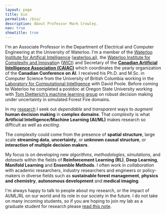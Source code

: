```yaml
---
layout: page
title: bio
permalink: /bio/
description: About Professor Mark Crowley.
nav: true
showtitle: true
---
```


I'm an Associate Professor in the Department of Electrical and Computer Engineering at the University of Waterloo. I'm a member of the [Waterloo Institute for Artifical Intelligence](http://waterloo.ai/) ([waterloo.ai](http://waterloo.ai/)), the [Waterloo Institute for Complexity and Innovatio](http://wici.ca/)n ([WICI](http://wici.ca/)) and  Secretary of the **[Canadian Artificial Intelligence Association (CAIAC)](https://www.caiac.ca/)** which coordinates the yearly organization of the **Canadian Conference on AI**. I received his Ph.D. and M.Sc. in Computer Science from the University of British Columbia working in the [Laboratory for Computational Intelligence](https://www.cs.ubc.ca/cs-research/lci) with David Poole. Before coming to Waterloo he completed a postdoc at Oregon State University working with [Tom Dietterich’s machine learning group](http://web.engr.oregonstate.edu/~tgd/) on robust decision making under uncertainty in simulated Forest Fire domains.

In my [research](/projects/) I seek out *dependable* and *transparent* ways to *augment* **human decision making** in **complex domains**. That *complexity* is what **Artificial Intelligence/Machine Learning (AI/ML)** makes research so difficult as well as *exciting*. 

The complexity could come from the presence of **spatial structure**, large scale **streaming data**, **uncertainty**, or **unknown causal structure**, or **interaction of multiple decision makers**. 

My focus is on developing new *algorithms*, *methodologies*, *simulations*, and *datasets* within the fields of **Reinforcement Learning (RL)**, **Deep Learning**, **Manifold Learning** and **Ensemble Methods**. I often work in *collaboration* with academic researchers, industry researchers and engineers or policy-makers in diverse fields such as **sustainable forest management**, **physics and chemistry**, **autonomous development** and **medical imaging**. 

I'm always happy to talk to people about my research, or the impact of AI/ML/RL on our world and its role in our society in the future. I do not take on many incoming students, so if you are hoping to join my lab as a graduate student for research please [read this note](/joining-my-lab/).

